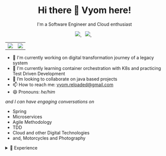 <h1 align='center'>
  Hi there 👋 Vyom here!
</h1>
<p align='center'>
  I'm a Software Engineer and Cloud enthusiast
</p>
<p align='center'>  
  <a href="https://www.linkedin.com/in/vyomrastogi/">
    <img src="https://img.shields.io/badge/linkedin-%230077B5.svg?&style=for-the-badge&logo=linkedin&logoColor=white" />
  </a>&nbsp;&nbsp;
  <a href="https://vyomrastogi.github.io">
    <img src="https://img.shields.io/badge/GitHub-100000?style=for-the-badge&logo=github&logoColor=white" />        
  </a>&nbsp;&nbsp; 
</p>

<table border='0' class='none' >
    <tr align="center">
        <td><a href="#"><img src="https://github-readme-stats.vercel.app/api?username=vyomrastogi&show_icons=true&count_private=true&theme=tokyonight"></a></td>
         <td><a href="#"><img src="https://github-readme-streak-stats.herokuapp.com/?user=vyomrastogi&theme=tokyonight"></a></td>
    </tr>
</table>


- 🔭 I'm currently working on digital transformation journey of a legacy system
- 🌱 I'm currently learning container orchestration with K8s and practicing Test Driven Development
- 👯 I’m looking to collaborate on java based projects
- 📫 How to reach me: vyom.reloaded@gmail.com
- 😄 Pronouns: _he/him_

 _and I can have engaging conversations on_
- Spring
- Microservices 
- Agile Methodology 
- TDD 
- Cloud and other Digital Technologies
- and,  Motorcycles and Photography


<details aria-expanded='true'>
    <summary>📃 Experience</summary>

<img align='right' src="https://img.shields.io/badge/Jira-0052CC?style=plastic&logo=Jira&logoColor=white"/>
<img align='right' src="https://img.shields.io/badge/apache_maven-C71A36?style=plastic&logo=apachemaven&logoColor=white" /> 
<img align='right' src="https://img.shields.io/badge/Google_Cloud-4285F4?style=plastic&logo=google-cloud&logoColor=white" />
<img align='right' src="https://img.shields.io/badge/GitLab-330F63?style=plastic&logo=gitlab&logoColor=white" />
<img align='right' src="https://img.shields.io/badge/Jenkins-D24939?style=plastic&logo=Jenkins&logoColor=white" />
<img align='right' src="https://img.shields.io/badge/rabbitmq-%23FF6600.svg?&style=plastic&logo=rabbitmq&logoColor=white" />
<img align='right' src="https://img.shields.io/badge/Spring_Boot-F2F4F9?style=plastic&logo=spring-boot" />

- **Technical Lead** `Loblaw`  `📆 2021 - Present` `📍 Toronto, Canada`
<img align='right' src="https://img.shields.io/badge/gradle-02303A?style=plastic&logo=gradle&logoColor=white" /> 
<img align='right' src="https://img.shields.io/badge/Spring_Boot-F2F4F9?style=plastic&logo=spring-boot" />
<img align='right' src="https://img.shields.io/badge/Couchbase-EA2328?style=plastic&logo=couchbase&logoColor=white" /> 
<img align='right' src="https://img.shields.io/badge/GitHub-100000?style=plastic&logo=github" />
  
- **Technical Lead** `Cognizant` `📆 2018 - 2021` `📍 Toronto, Canada` 
- **Senior Developer** `Cognizant` `📆 2015 - 2018` `📍 Philadelphia, USA` 
- **Associate**        `Cognizant` `📆 2014 - 2015` `📍 Buenos Aires, Argentina`
- **Junior Developer** `Cognizant` `📆 2010 - 2014` `📍 Pune, India` 
</details>
